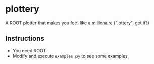 # plottery
A ROOT plotter that makes you feel like a millionaire ("lottery", get it?)

## Instructions
* You need ROOT
* Modify and execute `examples.py` to see some examples
